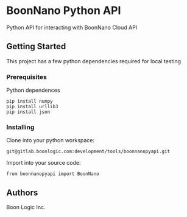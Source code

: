 # BoonNano Python API

Python API for interacting with BoonNano Cloud API

## Getting Started

This project has a few python dependencies required for local testing

### Prerequisites

Python dependences 

```
pip install numpy
pip install urllib3 
pip install json
```

### Installing

Clone into your python workspace:

```
git@gitlab.boonlogic.com:development/tools/boonnanopyapi.git
```

Import into your source code:

```
from boonnanopyapi import BoonNano
```

## Authors

Boon Logic Inc.
